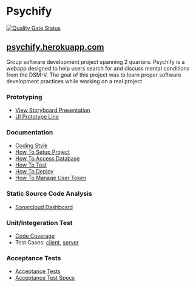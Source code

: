 # Psychify

[![Quality Gate Status](https://sonarcloud.io/api/project_badges/measure?project=allenzhai_Psychify&metric=alert_status)](https://sonarcloud.io/dashboard?id=allenzhai_Psychify) 

## [psychify.herokuapp.com](psychify.herokuapp.com)

Group software development project spanning 2 quarters. Psychify is a webapp designed to help users search for and discuss mental conditions from the DSM-V. The goal of this project was to learn proper software development practices while working on a real project.

### Prototyping

+ [View Storyboard Presentation](https://www.figma.com/proto/744FuVSeNm89ZIQ5JLpMo7/Psychology-Search-Project?node-id=28%3A6&scaling=min-zoom)
+ [UI Prototype Line](https://www.figma.com/file/744FuVSeNm89ZIQ5JLpMo7/Psychology-Search-Project?node-id=0%3A1)

### Documentation

+ [Coding Style](docs/coding_style.md)
+ [How To Setup Project](docs/how_to_setup_project.md)
+ [How To Access Database](docs/how_to_access_database.md)
+ [How To Test](docs/how_to_test.md)
+ [How To Deploy](docs/how_to_deploy.md)
+ [How To Manage User Token](docs/how_to_manage_user_token.md)

### Static Source Code Analysis 

+ [Sonarcloud Dashboard](https://sonarcloud.io/dashboard?id=allenzhai_Psychify)

### Unit/Integeration Test

+ [Code Coverage](Code_coverage_report.pdf)
+ Test Cases: [client](src/client/__test__), [server](src/server/__test__)

### Acceptance Tests

+ [Acceptance Tests](cypress/integration/psychify_acceptance.js)
+ [Acceptance Test Specs](https://docs.google.com/document/d/1gHkG2kfXg0N2NuBBWVlrPrf6gS8uBe9-j1ZZ5dRSm_Y/edit?usp=sharing)

